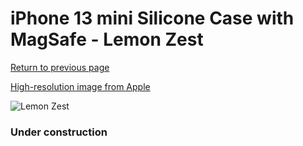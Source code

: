 # iPhone 13 mini Silicone Case with MagSafe - Lemon Zest

[Return to previous page](/iphone_13)

[High-resolution image from Apple](https://store.storeimages.cdn-apple.com/8756/as-images.apple.com/is/MN5X3?wid=4500&hei=4500&fmt=png)

<div style="width: 384px"><img src="/everysource/MN5X3.png" alt="Lemon Zest"></div>

### Under construction
